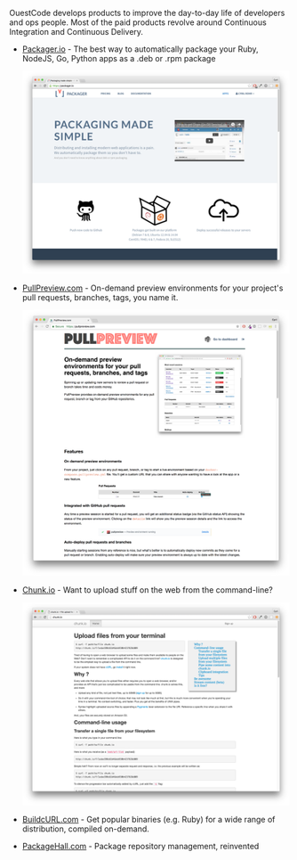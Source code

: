 OuestCode develops products to improve the day-to-day life of developers and
ops people. Most of the paid products revolve around Continuous Integration and
Continuous Delivery.

* [Packager.io][packager] - The best way to automatically package your Ruby,
  NodeJS, Go, Python apps as a .deb or .rpm package

  <img src="/img/packager-io.png">

* [PullPreview.com][pullpreview] - On-demand preview environments for your
  project's pull requests, branches, tags, you name it.

  <img src="/img/pullpreview.png">

* [Chunk.io][chunk] - Want to upload stuff on the web from the command-line?

  <img src="/img/chunk-io.png">

* [BuildcURL.com][buildcurl] - Get popular binaries (e.g. Ruby) for a wide
  range of distribution, compiled on-demand.

* [PackageHall.com][packagehall] - Package repository management, reinvented

[pullpreview]: https://pullpreview.com
[packager]: https://packager.io
[packagehall]: https://dl.packager.io
[chunk]: http://chunk.io
[buildcurl]: http://buildcurl.com

